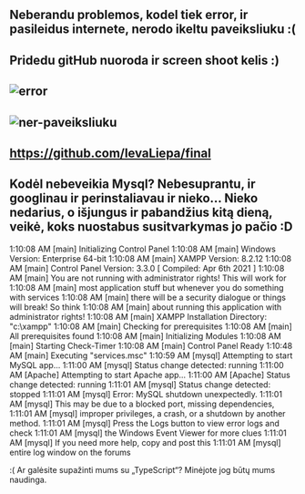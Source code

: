 ## Neberandu problemos, kodel tiek error, ir pasileidus internete, nerodo ikeltu paveiksliuku :(
## Pridedu gitHub nuoroda ir screen shoot kelis :)
## ![error](https://github.com/user-attachments/assets/bea7969e-5d72-408c-b82c-6e351b21e1ca)
## ![ner-paveiksliuku](https://github.com/user-attachments/assets/d0921150-261a-4a6f-894d-dc562dd5fda9)
## https://github.com/IevaLiepa/final




## Kodėl nebeveikia Mysql? Nebesuprantu, ir googlinau ir perinstaliavau ir nieko... Nieko nedarius, o išjungus ir pabandžius kitą dieną, veikė, koks nuostabus susitvarkymas jo pačio :D
1:10:08 AM  [main] 	Initializing Control Panel
1:10:08 AM  [main] 	Windows Version:  Enterprise  64-bit
1:10:08 AM  [main] 	XAMPP Version: 8.2.12
1:10:08 AM  [main] 	Control Panel Version: 3.3.0  [ Compiled: Apr 6th 2021 ]
1:10:08 AM  [main] 	You are not running with administrator rights! This will work for
1:10:08 AM  [main] 	most application stuff but whenever you do something with services
1:10:08 AM  [main] 	there will be a security dialogue or things will break! So think 
1:10:08 AM  [main] 	about running this application with administrator rights!
1:10:08 AM  [main] 	XAMPP Installation Directory: "c:\xampp\"
1:10:08 AM  [main] 	Checking for prerequisites
1:10:08 AM  [main] 	All prerequisites found
1:10:08 AM  [main] 	Initializing Modules
1:10:08 AM  [main] 	Starting Check-Timer
1:10:08 AM  [main] 	Control Panel Ready
1:10:48 AM  [main] 	Executing "services.msc"
1:10:59 AM  [mysql] 	Attempting to start MySQL app...
1:11:00 AM  [mysql] 	Status change detected: running
1:11:00 AM  [Apache] 	Attempting to start Apache app...
1:11:00 AM  [Apache] 	Status change detected: running
1:11:01 AM  [mysql] 	Status change detected: stopped
1:11:01 AM  [mysql] 	Error: MySQL shutdown unexpectedly.
1:11:01 AM  [mysql] 	This may be due to a blocked port, missing dependencies, 
1:11:01 AM  [mysql] 	improper privileges, a crash, or a shutdown by another method.
1:11:01 AM  [mysql] 	Press the Logs button to view error logs and check
1:11:01 AM  [mysql] 	the Windows Event Viewer for more clues
1:11:01 AM  [mysql] 	If you need more help, copy and post this
1:11:01 AM  [mysql] 	entire log window on the forums



:(
Ar galėsite supažinti mums su „TypeScript“? Minėjote jog būtų mums naudinga.
